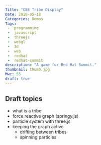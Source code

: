 ```yaml
---
Title: "CEE Tribe Display"
Date: 2018-05-18
Categories: Demos
Tags:
 -  programming
 -  javascript
 -  threejs
 -  webgl
 -  3d
 -  web
 -  redhat
 -  redhat-summit
description: "A game for Red Hat Summit."
thumbnail: thumb.jpg
Mwc: 55
draft: true
---
```


## Draft topics

- what is a tribe
- force reactive graph (springy.js)
- particle system with three.js
- keeping the graph active
  - drifting between tribes
  - spinning particles
